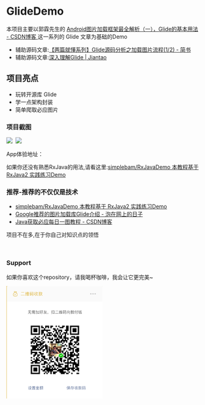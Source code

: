 # GlideDemo
本项目主要以郭霖先生的 [Android图片加载框架最全解析（一），Glide的基本用法 - CSDN博客 ](https://blog.csdn.net/guolin_blog/article/details/53759439?utm_source=tuicool&utm_medium=referral)
这一系列的 Glide 文章为基础的Demo
* 辅助源码文章:[【两篇就懂系列】Glide源码分析之加载图片流程(1/2) - 简书 ](https://www.jianshu.com/p/3bb4977ceb83)
* 辅助源码文章:[深入理解Glide | Jiantao ](https://yangjiantao.github.io/2017/10/25/%E6%B7%B1%E5%85%A5%E7%90%86%E8%A7%A3Glide/#more)


## 项目亮点
* 玩转开源库 Glide
* 学一点架构封装
* 简单爬取必应图片


### 项目截图
<a href="./art/meizi.png"><img src="./art/meizi.png" width="40%"/></a><img height="0" width="8px"/><a href="./art/setting.png"><img src="./art/setting.png" width="40%"/></a>

App体验地址：

如果你还没有熟悉RxJava的用法,请看这里:[simplebam/RxJavaDemo 本教程基于 RxJava2 实践练习Demo ](https://github.com/simplebam/RxJavaDemo)

### 推荐-推荐的不仅仅是技术
* [simplebam/RxJavaDemo 本教程基于 RxJava2 实践练习Demo ](https://github.com/simplebam/RxJavaDemo)
* [Google推荐的图片加载库Glide介绍 - 泡在网上的日子 ](http://www.jcodecraeer.com/a/anzhuokaifa/androidkaifa/2015/0327/2650.html)
* [Java获取必应每日一图教程 - CSDN博客 ](https://blog.csdn.net/simplebam/article/details/72819547)

项目不在多,在于你自己对知识点的领悟

<br/>

### Support
如果你喜欢这个repository，请我喝杯咖啡，我会让它更完美~  </p>
<a href="./get_me_a_drink.png"><img src="./get_me_a_drink.png" width="50%" height="50%"/></a>